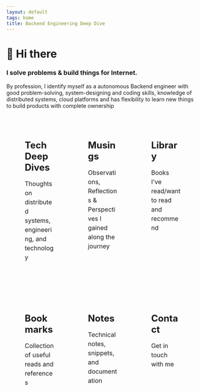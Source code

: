```yaml
---
layout: default
tags: home
title: Backend Engineering Deep Dive
---
```


# 👋 Hi there <br/>

### I solve problems & build things for Internet. 

By profession, I identify myself as a autonomous Backend engineer with good problem-solving, system-designing and coding skills, knowledge of distributed systems, cloud platforms and has flexibility to learn new things to build products with complete ownership


<div class="feature-tiles">
  <a href="{{ site.baseurl }}/blog" class="tile">
    <div class="tile-content">
      <h3>Tech Deep Dives</h3>
      <p>Thoughts on distributed systems, engineering, and technology</p>
      <span class="tile-arrow">→</span>
    </div>
  </a>
  
  <a href="{{ site.baseurl }}/thoughts" class="tile">
    <div class="tile-content">
      <h3>Musings</h3>
      <p>Observations, Reflections & Perspectives I gained along the journey</p>
      <span class="tile-arrow">→</span>
    </div>
  </a>

  <a href="{{ site.baseurl }}/library" class="tile">
    <div class="tile-content">
      <h3>Library</h3>
      <p>Books I've read/want to read and recommend</p>
      <span class="tile-arrow">→</span>
    </div>
  </a>

  <a href="{{ site.baseurl }}/bookmarks" class="tile">
    <div class="tile-content">
      <h3>Bookmarks</h3>
      <p>Collection of useful reads and references</p>
      <span class="tile-arrow">→</span>
    </div>
  </a>

  <a href="{{ site.baseurl }}/notes" class="tile">
    <div class="tile-content">
      <h3>Notes</h3>
      <p>Technical notes, snippets, and documentation</p>
      <span class="tile-arrow">→</span>
    </div>
  </a>

  <a href="{{ site.baseurl }}/contact" class="tile">
    <div class="tile-content">
      <h3>Contact</h3>
      <p>Get in touch with me</p>
      <span class="tile-arrow">→</span>
    </div>
  </a>
</div>

<style>
.feature-tiles {
  display: grid;
  grid-template-columns: repeat(3, 1fr);
  gap: 1.5rem;
  margin: 3rem auto;
  max-width: 1200px;
  padding: 0 1rem;
}

@media (max-width: 768px) {
  .feature-tiles {
    grid-template-columns: 1fr;
  }
}

.tile {
  position: relative;
  background: var(--tile-bg);
  border-radius: 12px;
  padding: 2rem;
  text-decoration: none;
  color: inherit;
  transition: all 0.3s ease;
  border: 1px solid var(--tile-border);
  overflow: hidden;
  min-height: 200px;
  display: flex;
  flex-direction: column;
}

.tile::before {
  content: '';
  position: absolute;
  top: 0;
  left: 0;
  width: 100%;
  height: 100%;
  background: var(--tile-gradient);
  opacity: 0;
  transition: opacity 0.3s ease;
  z-index: 1;
}

.tile:hover {
  transform: translateY(-5px);
  box-shadow: var(--tile-shadow-hover);
}

.tile:hover::before {
  opacity: 0.1;
}

.tile-content {
  position: relative;
  z-index: 2;
  flex: 1;
  display: flex;
  flex-direction: column;
}

.tile h3 {
  margin: 0 0 1rem 0;
  font-size: 1.5rem;
  color: var(--text-primary);
}

.tile p {
  margin: 0;
  font-size: 1rem;
  color: var(--text-secondary);
  line-height: 1.5;
  flex-grow: 1;
}

.tile-arrow {
  position: relative;
  font-size: 1.5rem;
  opacity: 0;
  transform: translateX(-10px);
  transition: all 0.3s ease;
  align-self: flex-end;
  margin-top: 1rem;
}

.tile:hover .tile-arrow {
  opacity: 1;
  transform: translateX(0);
}

.tile.disabled {
  cursor: not-allowed;
  background: var(--bg-secondary);
  border: 1px solid var(--border-color);
}

.tile.disabled:hover {
  transform: none;
  box-shadow: none;
}

.tile.disabled:hover::before {
  opacity: 0;
}

.tile.disabled h3,
.tile.disabled p {
  color: var(--text-tertiary);
}

.tile-status {
  font-size: 0.9rem;
  color: var(--text-tertiary);
  margin-top: 1rem;
  align-self: flex-end;
}
</style>